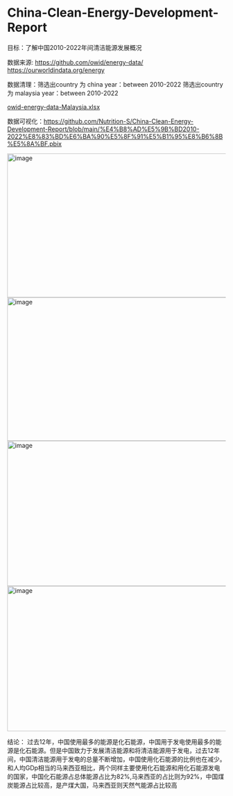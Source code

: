 # China-Clean-Energy-Development-Report
目标：了解中国2010-2022年间清洁能源发展概况

数据来源: https://github.com/owid/energy-data/    https://ourworldindata.org/energy

数据清理：筛选出country 为 china year：between 2010-2022 
         筛选出country 为 malaysia year：between 2010-2022 
         
[owid-energy-data-Malaysia.xlsx](https://github.com/user-attachments/files/21288640/owid-energy-data-Malaysia.xlsx)


数据可视化：https://github.com/Nutrition-S/China-Clean-Energy-Development-Report/blob/main/%E4%B8%AD%E5%9B%BD2010-2022%E8%83%BD%E6%BA%90%E5%8F%91%E5%B1%95%E8%B6%8B%E5%8A%BF.pbix

<img width="596" height="332" alt="image" src="https://github.com/user-attachments/assets/5ea000b3-f849-485c-b2c9-7c9056ba66fb" />

<img width="595" height="331" alt="image" src="https://github.com/user-attachments/assets/68ff700e-5da7-44f4-9d68-79293b2b9395" />

<img width="598" height="335" alt="image" src="https://github.com/user-attachments/assets/260905b4-98fa-416a-b4d1-24b44dcca033" />

<img width="595" height="335" alt="image" src="https://github.com/user-attachments/assets/165807a9-d263-4e41-9534-0abc7004866e" />



结论：
过去12年，中国使用最多的能源是化石能源，中国用于发电使用最多的能源是化石能源。但是中国致力于发展清洁能源和将清洁能源用于发电，过去12年间，中国清洁能源用于发电的总量不断增加，中国使用化石能源的比例也在减少。和人均GDp相当的马来西亚相比，两个同样主要使用化石能源和用化石能源发电的国家，中国化石能源占总体能源占比为82%,马来西亚的占比则为92%，中国煤炭能源占比较高，是产煤大国，马来西亚则天然气能源占比较高
